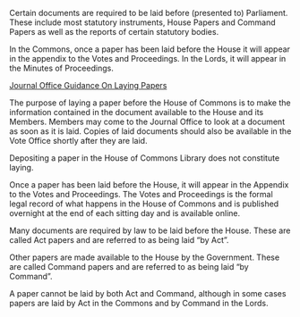 Certain documents are required to be laid before (presented to) Parliament. These include most statutory instruments, House Papers and Command Papers as well as the reports of certain statutory bodies. 

In the Commons, once a paper has been laid before the House it will appear in the appendix to the Votes and Proceedings. In the Lords, it will appear in the Minutes of Proceedings.

[Journal Office Guidance On Laying Papers](https://www.parliament.uk/documents/upload/laying-papers.pdf)

The purpose of laying a paper before the House of Commons is to make the
information contained in the document available to the House and its Members.
Members may come to the Journal Office to look at a document as soon as it
is laid. Copies of laid documents should also be available in the Vote Office
shortly after they are laid.

Depositing a paper in the House of Commons Library does not constitute laying.

Once a paper has been laid before the House, it will appear in the Appendix to the
Votes and Proceedings. The Votes and Proceedings is the formal legal record of
what happens in the House of Commons and is published overnight at the end of
each sitting day and is available online.

Many documents are required by law to be laid before the House. These are called
Act papers and are referred to as being laid “by Act”.

Other papers are made available to the House by the Government. These are called Command papers and
are referred to as being laid “by Command”.

A paper cannot be laid by both Act and Command, although in some cases papers are laid by Act in the Commons
and by Command in the Lords. 